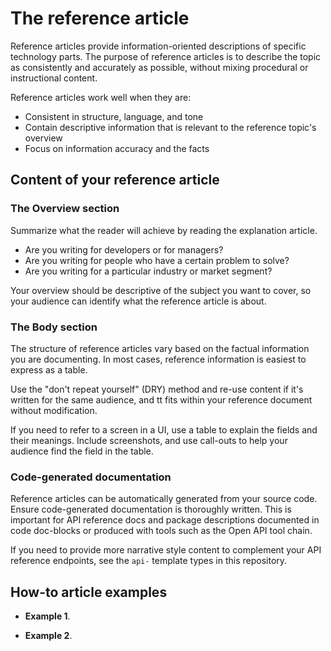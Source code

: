 # The reference article

Reference articles provide information-oriented descriptions of specific technology parts.
The purpose of reference articles is to describe the topic as consistently and accurately as possible, without mixing procedural or instructional content.

Reference articles work well when they are:

* Consistent in structure, language, and tone
* Contain descriptive information that is relevant to the reference topic's overview
* Focus on information accuracy and the facts

## Content of your reference article

### The Overview section

Summarize what the reader will achieve by reading the explanation article.

* Are you writing for developers or for managers?
* Are you writing for people who have a certain problem to solve?
* Are you writing for a particular industry or market segment?

Your overview should be descriptive of the subject you want to cover, so your audience can identify what the reference article is about.

### The Body section

The structure of reference articles vary based on the factual information you are documenting.
In most cases, reference information is easiest to express as a table.

Use the "don't repeat yourself" (DRY) method and re-use content if it's written for the same audience, and tt fits within your reference document without modification.

If you need to refer to a screen in a UI, use a table to explain the fields and their meanings. Include screenshots, and use call-outs to help your audience find the field in the table.

### Code-generated documentation

Reference articles can be automatically generated from your source code.
Ensure code-generated documentation is thoroughly written.
This is important for API reference docs and package descriptions documented in code doc-blocks or produced with tools such as the Open API tool chain.

If you need to provide more narrative style content to complement your API reference endpoints, see the `api-` template types in this repository.

## How-to article examples

* **Example 1**.

* **Example 2**.
